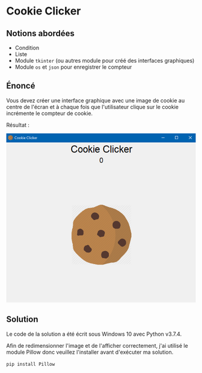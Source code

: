 # Cookie Clicker

## Notions abordées

- Condition
- Liste
- Module ```tkinter``` (ou autres module pour créé des interfaces graphiques)
- Module ```os``` et ```json``` pour enregistrer le compteur

## Énoncé

Vous devez créer une interface graphique avec une image de cookie au centre de l'écran et à chaque fois que l'utilisateur clique sur le cookie incrémente le compteur de cookie.

Résultat :

![Resultat](./resultat.png)

## Solution

Le code de la solution a été écrit sous Windows 10 avec Python v3.7.4.

Afin de redimensionner l'image et de l'afficher correctement, j'ai utilisé le module Pillow donc veuillez l'installer avant d'exécuter ma solution.

```pip install Pillow``` 
